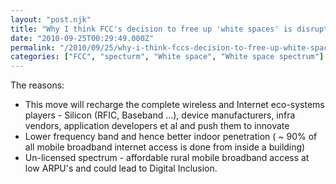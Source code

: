```yaml
---
layout: "post.njk"
title: "Why I think FCC's decision to free up 'white spaces' is disruptive?"
date: "2010-09-25T00:29:49.000Z"
permalink: "/2010/09/25/why-i-think-fccs-decision-to-free-up-white-spaces-is-disruptive/"
categories: ["FCC", "specturm", "White space", "White space spectrum"]
---
```


The reasons:
<ul>
	<li>This move will recharge the complete wireless and Internet eco-systems players - Silicon (RFIC, Baseband ...), device manufacturers, infra vendors, application developers et al and push them to innovate</li>
	<li>Lower frequency band and hence better indoor penetration ( ~ 90% of all mobile broadband internet access is done from inside a building)</li>
	<li>Un-licensed spectrum - affordable rural mobile broadband access at low ARPU's and could lead to Digital Inclusion.</li>
</ul>
